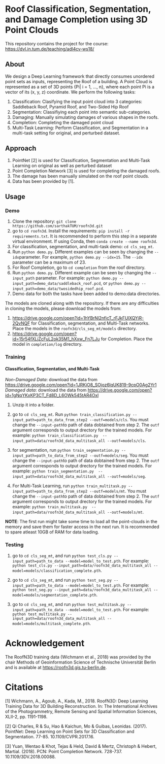 # Roof Classification, Segmentation, and Damage Completion using 3D Point Clouds

This repository contains the project for the course: https://dvl.in.tum.de/teaching/adl4cv-ws18/

## About
We design a Deep Learning framework that directly consumes unordered point sets as inputs, representing the Roof of a building. 
A Point Cloud is represented as a set of 3D points {Pi| i = 1, ..., n}, where each point Pi is a vector of its (x, y, z)
coordinate. We perform the following tasks:
1. Classification: Clasifying the input point cloud into 3 categories: Saddleback Roof, Pyramid Roof, and Two-Sided Hip Roof
2. Segmentation: Classifiying each point into semantic sub-categories.
3. Damaging: Manually simulating damages of various shapes in the roofs.
4. Completion: Completing the damaged point cloud
5. Multi-Task Learning: Perform Classification, and Segmentation in a multi-task setting for original, and perturbed dataset.

## Approach
1. PointNet [2] is used for Classification, Segmentation and Multi-Task Learning on original as well as perturbed dataset
2. Point Completion Network [3] is used for completing the damaged roofs.
3. The damage has been manually simulated on the roof point clouds.
4. Data has been provided by [1].

## Usage
### Demo
1. Clone the repository: `git clone https://github.com/sarthakTUM/roofn3d.git`
2. go to `cd roofn3d`. Install the requirements: `pip install -r requirements.txt`. It is recommended to perform this step in a separate virtual environment. If using Conda, then `conda create --name roofn3d`.
3. For classification, segmentation, and multi-task demo: `cd cls_seg_mt`. 
4. Run `python demo.py`. Different examples can be seen by changing the `--idx`parameter. 
For example, `python demo.py --idx=15`. The `--idx` parameter can be a maximum of 23.
5. For Roof Completion, go to `cd completion` from the roof directory.
6. Run `python demo.py`. Different example can be seen by changing the `--input_path` parameter. For example: `python demo.py --input_path=demo_data/saddleback_roof.pcd`, or `python demo.py --input_path=demo_data/twosidedhip_roof.pcd`.
7. Demo data for both the tasks have been added to demo:data directories. 

The models are cloned along with the repository. If there are any difficulties in cloning the models, please download the models
from:
1. https://drive.google.com/open?id=1hYBrNl2nficT_rFJkFUlXQYjR-2QvNQF for Classification, segmentation, and Multi-Task networks. Place the models in the `roofn3d/cls_seg_mt/models` directory.
2. https://drive.google.com/open?id=15r54fXLjZcFuL2ok35M1_hXxw_Fn7LJu for Completion. Place the model in `completion/log` directory. 

### Training
#### Classification, Segmentation, and Multi-Task
*Non-Damaged Data*: download the data from https://drive.google.com/open?id=1JRKiO8_SOjoz6lqUK819-9cpO0Ag2Yr1
*Damaged data*: download the data from https://drive.google.com/open?id=1gNqYKxKP3CT_Fd8D_L6OWk545tAR4Oxl
1. Unzip it into a folder.
  
2. go to `cd cls_seg_mt`. Run `python train_classification.py --input_path=path_to_data_from_step2 --outf=models/cls`.
You must change the `--input-path`to path of data dobtained from step 2. The  `outf` argument corresponds to output drectory for the trained models. For example: `python train_classification.py  --input_path=data/roofn3d_data_multitask_all --outf=models/cls`.

3. for segmentation, run `python train_segmentation.py --input_path=path_to_data_from_step2 --outf=models/seg`. 
You must change the `--input-path`to path of data dobtained from step 2. The  `outf` argument corresponds to output drectory for the trained models. For example: `python train_segmentation.py  --input_path=data/roofn3d_data_multitask_all --outf=models/seg`.

4. For Multi-Task Learning, run `python train_multitask.py --input_path=path_to_data_from_step2 --outf=models/mt`. 
You must change the `--input-path`to path of data dobtained from step 2. The  `outf` argument corresponds to output drectory for the trained models. For example: `python train_multitask.py  --input_path=data/roofn3d_data_multitask_all --outf=models/mt`.

**NOTE**: The first run might take some time to load all the point-clouds in the memory and save them for faster access in the next run.
It is recommended to spare atleast 10GB of RAM for data loading.

### Testing
1. go to `cd cls_seg_mt`, and run `python test_cls.py --input_path=path_to_data --model=model_to_test.pth`. For example: `python test_cls.py --input_path=data/roofn3d_data_multitask_all --model=models/classification_complete.pth`.

2. go to `cd cls_seg_mt`, and run `python test_seg.py --input_path=path_to_data --model=model_to_test.pth`. For example: `python test_seg.py --input_path=data/roofn3d_data_multitask_all --model=models/segmentation_complete.pth`.

3. go to `cd cls_seg_mt`, and run `python test_multitask.py --input_path=path_to_data --model=model_to_test.pth`. For example: `python test_multitask.py --input_path=data/roofn3d_data_multitask_all --model=models/multitask_complete.pth`.

# Acknowledgement
The RoofN3D training data (Wichmann et al., 2018) was provided by the chair Methods of Geoinformation Science of Technische Universität Berlin and is available at https://roofn3d.gis.tu-berlin.de.

# Citations
[1] Wichmann, A., Agoub, A., Kada, M., 2018. RoofN3D: Deep Learning Training Data for 3D Building Reconstruction. In: The International Archives of the Photogrammetry, Remote Sensing and Spatial Information Sciences, XLII-2, pp. 1191-1198.

[2] Qi Charles, R & Su, Hao & Kaichun, Mo & Guibas, Leonidas. (2017). PointNet: Deep Learning on Point Sets for 3D Classification and Segmentation. 77-85. 10.1109/CVPR.2017.16. 

[3] Yuan, Wentao & Khot, Tejas & Held, David & Mertz, Christoph & Hebert, Martial. (2018). PCN: Point Completion Network. 728-737. 10.1109/3DV.2018.00088. 
